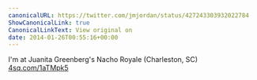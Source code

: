 ```yaml
---
canonicalURL: https://twitter.com/jmjordan/status/427243303932022784
ShowCanonicalLink: true
CanonicalLinkText: View original on
date: 2014-01-26T00:55:16+00:00
---
```

I'm at Juanita Greenberg's Nacho Royale (Charleston, SC) [4sq.com/1aTMpk5](http://4sq.com/1aTMpk5)